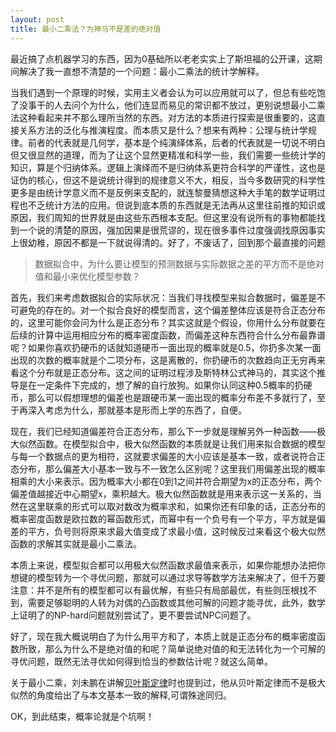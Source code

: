 ```yaml
---
layout: post
title: 最小二乘法？为神马不是差的绝对值 
---
```

最近搞了点机器学习的东西，因为0基础所以老老实实上了斯坦福的公开课，这期间解决了我一直想不清楚的一个问题：最小二乘法的统计学解释。

当我们遇到一个原理的时候，实用主义者会认为可以应用就可以了，但总有些吃饱了没事干的人去问个为什么，他们连显而易见的常识都不放过，更别说想最小二乘法这种看起来并不那么理所当然的东西。对方法的本质进行探索是很重要的，这直接关系方法的泛化与推演程度。而本质又是什么？想来有两种：公理与统计学规律。前者的代表就是几何学，基本是个纯演绎体系，后者的代表就是一切说不明白但又很显然的道理，而为了让这个显然更精准和科学一些，我们需要一些统计学的知识，算是个归纳体系。逻辑上演绎而不是归纳体系更符合科学的严谨性，这也是证伪的核心，但这不是说统计得到的规律意义不大，相反，当今多数研究的科学性更多是由统计学意义而不是反例来支配的，就连黎曼猜想这种大手笔的数学证明过程也不乏统计方法的应用。但说到底本质的东西就是无法再从这里往前推的知识或原因，我们周知的世界就是由这些东西根本支配。但这里没有说所有的事物都能找到一个说的清楚的原因，强加因果是很荒谬的，现在很多事件过度强调找原因事实上很幼稚，原因不都是一下就说得清的。好了，不废话了，回到那个最直接的问题

> 数据拟合中，为什么要让模型的预测数据与实际数据之差的平方而不是绝对值和最小来优化模型参数？

首先，我们来考虑数据拟合的实际状况：当我们寻找模型来拟合数据时，偏差是不可避免的存在的。对一个拟合良好的模型而言，这个偏差整体应该是符合正态分布的，这里可能你会问为什么是正态分布？其实这就是个假设，你用什么分布就要在后续的计算中运用相应分布的概率密度函数，而偏差这种东西符合什么分布最靠谱呢？如果你喜欢扔硬币的话就知道硬币一面出现的概率就是0.5，你扔多次某一面出现的次数的概率就是个二项分布，这是离散的，你扔硬币的次数趋向正无穷再来看这个分布就是正态分布。这之间的证明过程涉及斯特林公式神马的，其实这个推导是在一定条件下完成的，想了解的自行放狗。如果你认同这种0.5概率的扔硬币，那么可以假想理想的偏差也是跟硬币某一面出现的概率分布差不多就行了，至于再深入考虑为什么，那就基本是形而上学的东西了，自便。

现在，我们已经知道偏差符合正态分布，那么下一步就是理解另外一种函数——极大似然函数。在模型拟合中，极大似然函数的本质就是让我们用来拟合数据的模型与每一个数据点的更为相符，这就要求偏差的大小应该是基本一致，或者说符合正态分布，那么偏差大小基本一致与不一致怎么区别呢？这里我们用偏差出现的概率相乘的大小来表示。因为概率大小都在0到1之间并符合期望为x的正态分布，两个偏差值越接近中心期望x，乘积越大。极大似然函数就是用来表示这一关系的，当然在这里联乘的形式可以取对数改为概率求和，如果你还有印象的话，正态分布的概率密度函数是欧拉数的幂函数形式，而幂中有一个负号有一个平方，平方就是偏差的平方，负号则将原来求最大值变成了求最小值，这时候反过来看这个极大似然函数的求解其实就是最小二乘法。

本质上来说，模型拟合都可以用极大似然函数求最值来表示，如果你能想办法把你想键的模型转为一个寻优问题，那就可以通过求导等数学方法来解决了，但千万要注意：并不是所有的模型都可以有最优解，有些只有局部最优，有些则压根找不到，需要足够聪明的人转为对偶的凸函数或其他可解的问题才能寻优，此外，数学上证明了的NP-hard问题就别尝试了，更不要尝试NPC问题了。

好了，现在我大概说明白了为什么用平方和了，本质上就是正态分布的概率密度函数所致，那么为什么不是绝对值的和呢？简单说绝对值的和无法转化为一个可解的寻优问题，既然无法寻优如何得到恰当的参数估计呢？就这么简单。

关于最小二乘，刘未鹏在讲解[贝叶斯定律](http://mindhacks.cn/2008/09/21/the-magical-bayesian-method/)时也提到过，他从贝叶斯定律而不是极大似然的角度给出了与本文基本一致的解释,可谓殊途同归。

OK，到此结束，概率论就是个坑啊！